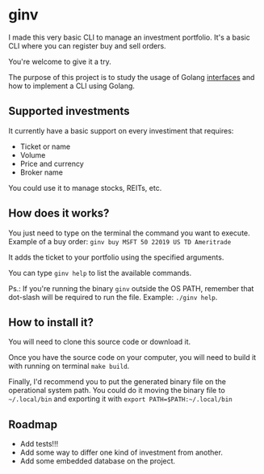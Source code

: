 # ginv

I made this very basic CLI to manage an investment portfolio.
It's a basic CLI where you can register buy and sell orders.

You're welcome to give it a try.

The purpose of this project is to study the usage of Golang [interfaces](https://tour.golang.org/methods/9) and how to implement a CLI using Golang.

## Supported investments

It currently have a basic support on every investiment that requires:
- Ticket or name
- Volume
- Price and currency
- Broker name

You could use it to manage stocks, REITs, etc.

## How does it works?

You just need to type on the terminal the command you want to execute.
Example of a buy order: `ginv buy MSFT 50 22019 US TD Ameritrade`

It adds the ticket to your portfolio using the specified arguments.

You can type `ginv help` to list the available commands.

Ps.: If you're running the binary `ginv` outside the OS PATH, remember that dot-slash will be required to run the file. Example: `./ginv help`.

## How to install it?

You will need to clone this source code or download it.

Once you have the source code on your computer, you will need to build it with running on terminal `make build`.

Finally, I'd recommend you to put the generated binary file on the operational system path.
You could do it moving the binary file to `~/.local/bin` and exporting it with `export PATH=$PATH:~/.local/bin`

## Roadmap 

- Add tests!!!
- Add some way to differ one kind of investment from another.
- Add some embedded database on the project.